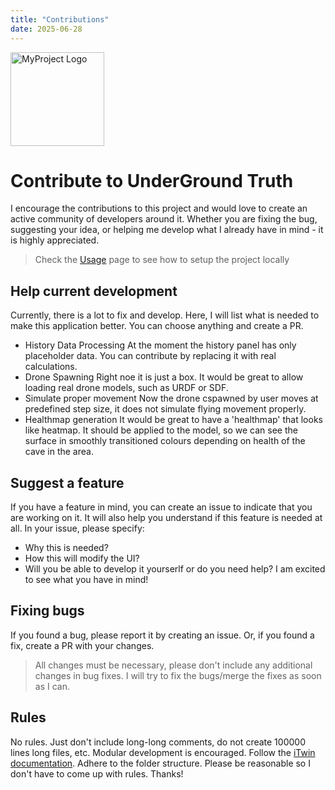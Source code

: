 ```yaml
---
title: "Contributions"
date: 2025-06-28
---
```

<p>
  <img src="/underground-truth-docs/assets/logo.png" alt="MyProject Logo" width="150">
</p>

# Contribute to UnderGround Truth
I encourage the contributions to this project and would love to create an active community of developers around it. Whether you are fixing the bug, suggesting your idea, or helping me develop what I already have in mind - it is highly appreciated.

> Check the [Usage](https://sssarana.github.io/underground-truth-docs/2025/06/28/usage.html) page to see how to setup the project locally

## Help current development
Currently, there is a lot to fix and develop. Here, I will list what is needed to make this application better. You can choose anything and create a PR.
- History Data Processing
At the moment the history panel has only placeholder data. You can contribute by replacing it with real calculations.
- Drone Spawning 
Right noe it is just a box. It would be great to allow loading real drone models, such as URDF or SDF.
- Simulate proper movement
Now the drone cspawned by user moves at predefined step size, it does not simulate flying movement properly.
- Healthmap generation
It would be great to have a 'healthmap' that looks like heatmap. It should be applied to the model, so we can see the surface in smoothly transitioned colours depending on health of the cave in the area.

## Suggest a feature
If you have a feature in mind, you can create an issue to indicate that you are working on it. It will also help you understand if this feature is needed at all. In your issue, please specify:
- Why this is needed?
- How this will modify the UI?
- Will you be able to develop it yourserlf or do you need help?
I am excited to see what you have in mind!

## Fixing bugs
If you found a bug, please report it by creating an issue. Or, if you found a fix, create a PR with your changes.
> All changes must be necessary, please don't include any additional changes in bug fixes.
I will try to fix the bugs/merge the fixes as soon as I can.

## Rules
No rules. 
Just don't include long-long comments, do not create 100000 lines long files, etc.
Modular development is encouraged.
Follow the [iTwin documentation](https://www.itwinjs.org/reference/).
Adhere to the folder structure.
Please be reasonable so I don't have to come up with rules. Thanks!